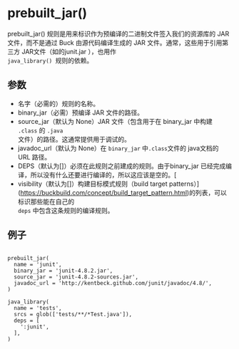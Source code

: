 #  prebuilt_jar()
prebuilt_jar() 规则是用来标识作为预编译的二进制文件签入我们的资源库的 JAR 文件，而不是通过 Buck 由源代码编译生成的 JAR 文件。通常，这些用于引用第三方 JAR文件（如的junit.jar ），也用作<code> java_library() </code>规则的依赖。


## 参数

+ 名字（必需的）规则的名称。
+ binary_jar（必需）预编译 JAR 文件的路径。
+ source_jar（默认为 None）JAR 文件（包含用于在 binary_jar 中构建 <code>.class</code> 的 <code>.java </code>文件）的路径。这通常提供用于调试的。
+ javadoc_url（默认为 None）在 <code>binary_jar</code> 中<code>.class</code>文件的 java文档的 URL 路径。
+ DEPS（默认为[]）必须在此规则之前建成的规则。由于binary_jar 已经完成编译，所以没有什么还要进行编译的，所以这应该是空的。[
+ visibility（默认为[]）构建目标模式规则（build target patterns）](https://buckbuild.com/concept/build_target_pattern.html)的列表，可以标识那些能在自己的<code> deps</code> 中包含这条规则的编译规则。

## 例子

```

prebuilt_jar(
  name = 'junit',
  binary_jar = 'junit-4.8.2.jar',
  source_jar = 'junit-4.8.2-sources.jar',
  javadoc_url = 'http://kentbeck.github.com/junit/javadoc/4.8/',
)

java_library(
  name = 'tests',
  srcs = glob(['tests/**/*Test.java']),
  deps = [
    ':junit',
  ],
)
```